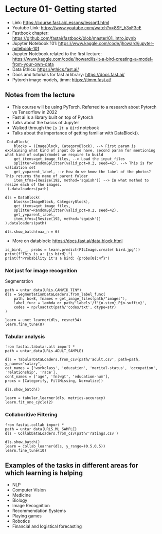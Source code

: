 # Lecture 01- Getting started

- Link: https://course.fast.ai/Lessons/lesson1.html
- Youtube Link: https://www.youtube.com/watch?v=8SF_h3xF3cE
- Fastbook chapter: https://github.com/fastai/fastbook/blob/master/01_intro.ipynb
- Jupyter Notebook 101: https://www.kaggle.com/code/jhoward/jupyter-notebook-101
- Jupyter Notebook related to the first lecture: https://www.kaggle.com/code/jhoward/is-it-a-bird-creating-a-model-from-your-own-data
- Data Ethics: https://ethics.fast.ai/
- Docs and tutorials for fast ai library: https://docs.fast.ai/ 
- Pytorch image models, timm: https://timm.fast.ai/



## Notes from the lecture

- This course will be using PyTorch. Referred to a research about Pytorch vs Tensorflow in 2022
- Fast ai is a library built on top of Pytorch
- Talks about the basics of Jupyter
- Walked through the `Is It a Bird` notebook
- Talks about the importance of getting familiar with DataBlock().
```
 DataBlock(
    blocks = (ImageBlock, CategoryBlock), --> First param is explaining what kind of input do we have, second param for mentioning what kind of output/model we require to build
    get_items=get_image_files, --> Load the input files
    splitter=RandomSplitter(valid_pct=0.2, seed=42), --> This is for validation set
    get_y=parent_label, --> How do we know the label of the photos? This returns the name of parent folder
    item_tfms=[Resize(192, method='squish')] --> In what method to resize each of the images. 
 ).dataloaders(path) 
```

```
dls = DataBlock(
    blocks=(ImageBlock, CategoryBlock),
    get_items=get_image_files,
    splitter=RandomSplitter(valid_pct=0.2, seed=42),
    get_y=parent_label,
    item_tfms=[Resize(192, method='squish')]
).dataloaders(path)

dls.show_batch(max_n = 6)
```
- More on datablock: https://docs.fast.ai/data.block.html

```
is_bird, _, probs = learn.predict(PILImage.create('bird.jpg'))
print(f"This is a: {is_bird}.")
print(f"Probability it's a bird: {probs[0]:4f}")
```


### Not just for image recognition
Segmentation
```
path = untar_data(URLs.CAMVID_TINY)
dls = SegmentationDataLoaders.from_label_func(
    path, bs=8, fnames = get_image_files(path/"images"),
    label_func = lambda o: path/'labels'/f'{o.stem}_P{o.suffix}',
    codes = np/loadtxt(path/'codes/txt', dtype=str)
)

learn = unet_learner(dls, resnet34)
learn.fine_tune(8)
```

### Tabular analysis

```
from fastai.tabular.all import *
path = untar_data(URLs.ADULT_SAMPLE)

dls = TabularDataLoaders.from_csv(path/'adult.csv', path=path, y_names="salary",
cat_names = ['workclass', 'education', 'marital-status', 'occupation', 'relationship', 'race'],
cont_names = ['age', 'fnlwgt', 'education-num'],
procs = [Categorify, FillMissing, Normalize])

dls.show_batch()

learn = tabular_learner(dls, metrics-accuracy)
learn.fit_one_cycle(2)
```

### Collaboritive Filtering

```
from fastai.collab import *
path = untar_data(URLS.ML_SAMPLE)
dls - CollabDataLoaders.from_csv(path/'ratings.csv')

dls.show_batch()
learn = collab_learner(dls, y_range=(0.5,0.5))
learn.fine_tune(10)
```

## Examples of the tasks in different areas for which learning is helping
- NLP
- Computer Vision
- Medicine
- Biology
- Image Recognition
- Recommendation Systems
- Playing games
- Robotics
- Financial and logistical forecasting